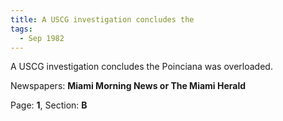 ```yaml
---  
title: A USCG investigation concludes the  
tags:  
  - Sep 1982  
---  
```

  
A USCG investigation concludes the Poinciana was overloaded.  
  
Newspapers: **Miami Morning News or The Miami Herald**  
  
Page: **1**, Section: **B** 
